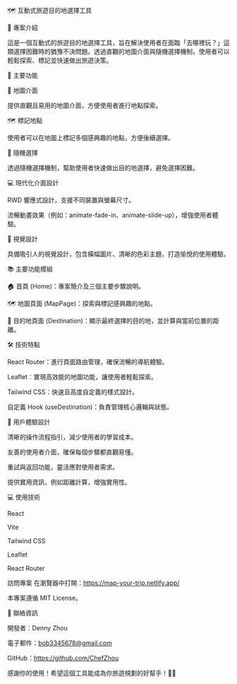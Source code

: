 🗺️ 互動式旅遊目的地選擇工具

📖 專案介紹

這是一個互動式的旅遊目的地選擇工具，旨在解決使用者在面臨「去哪裡玩？」這類選擇困難時的猶豫不決問題。透過直觀的地圖介面與隨機選擇機制，使用者可以輕鬆探索、標記並快速做出旅遊決策。

🚀 主要功能

📍 地圖介面

提供直觀且易用的地圖介面，方便使用者進行地點探索。

🗺️ 標記地點

使用者可以在地圖上標記多個感興趣的地點，方便後續選擇。

🎲 隨機選擇

透過隨機選擇機制，幫助使用者快速做出目的地選擇，避免選擇困難。

💻 現代化介面設計

RWD 響應式設計，支援不同裝置與螢幕尺寸。

流暢動畫效果（例如：animate-fade-in、animate-slide-up），增強使用者體驗。

🎨 視覺設計

具備吸引人的視覺設計，包含橫幅圖片、清晰的色彩主題，打造愉悅的使用體驗。

📚 主要功能模組

🏠 首頁 (Home)：專案簡介及三個主要步驟說明。

🗺️ 地圖頁面 (MapPage)：探索與標記感興趣的地點。

📌 目的地頁面 (Destination)：顯示最終選擇的目的地，並計算與當前位置的距離。

🛠️ 技術特點

React Router：進行頁面路由管理，確保流暢的導航體驗。

Leaflet：實現高效能的地圖功能，讓使用者輕鬆探索。

Tailwind CSS：快速且高度自定義的樣式設計。

自定義 Hook (useDestination)：負責管理核心邏輯與狀態。

🎯 用戶體驗設計

清晰的操作流程指引，減少使用者的學習成本。

友善的使用者介面，確保每個步驟都直觀易懂。

重試與返回功能，靈活應對使用者需求。

提供實用資訊，例如距離計算，增強實用性。

💻 使用技術

React

Vite

Tailwind CSS

Leaflet

React Router


訪問專案
在瀏覽器中打開：https://map-your-trip.netlify.app/


本專案遵循 MIT License。

🌟 聯絡資訊

開發者：Denny Zhou

電子郵件：bob3345678@gmail.com

GitHub：https://github.com/ChefZhou

感謝你的使用！希望這個工具能成為你旅遊規劃的好幫手！🚀✨
